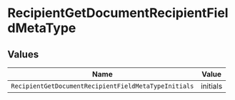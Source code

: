 # RecipientGetDocumentRecipientFieldMetaType


## Values

| Name                                                 | Value                                                |
| ---------------------------------------------------- | ---------------------------------------------------- |
| `RecipientGetDocumentRecipientFieldMetaTypeInitials` | initials                                             |